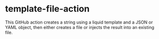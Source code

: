 # template-file-action

This GitHub action creates a string using a liquid template and a JSON or YAML
object, then either creates a file or injects the result into an existing file.
